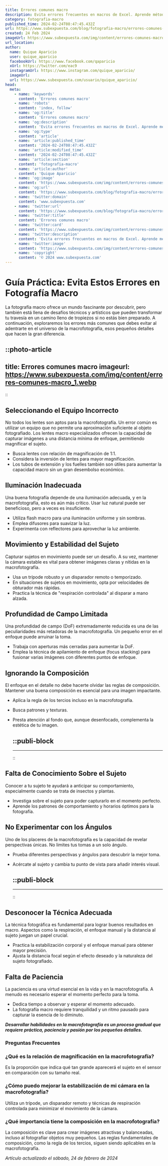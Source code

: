 ```yaml
---
title: Errores comunes macro
description: Evita errores frecuentes en macros de Excel. Aprende métodos efectivos para optimizar tu trabajo y mejorar la productividad. ¡Soluciones simples y claras!
category: fotografia-macro
published_time: 2024-02-24T08:47:45.432Z
url: https://www.subexpuesta.com/blog/fotografia-macro/errores-comunes-macro
created: 24 Feb 2024
imageUrl: https://www.subexpuesta.com/img/content/errores-comunes-macro_1.webp
url_location:
author:
  name: Quique Aparicio
  user: quique_aparicio
  facebookUrl: https://www.facebook.com/qaparicio
  xUrl: https://twitter.com/eac9
  instagramUrl: https://www.instagram.com/quique_aparicio/
  imageUrl: 
  url: https://www.subexpuesta.com/usuario/quique_aparicio/
head:
  meta:
    - name: 'keywords'
      content: 'Errores comunes macro'
    - name: 'robots'
      content: 'index, follow'
    - name: 'og:title'
      content: 'Errores comunes macro'
    - name: 'og:description'
      content: 'Evita errores frecuentes en macros de Excel. Aprende métodos efectivos para optimizar tu trabajo y mejorar la productividad. ¡Soluciones simples y claras!'
    - name: 'og:type'
      content: 'article'
    - name: 'article:published_time'
      content: '2024-02-24T08:47:45.432Z'
    - name: 'article:modified_time'
      content: '2024-02-24T08:47:45.432Z'
    - name: 'article:section'
      content: 'fotografia-macro'
    - name: 'article:author'
      content: 'Quique Aparicio'
    - name: 'og:image'
      content: 'https://www.subexpuesta.com/img/content/errores-comunes-macro_1.webp'
    - name: 'og:url'
      content: 'https://www.subexpuesta.com/blog/fotografia-macro/errores-comunes-macro'
    - name: 'twitter:domain'
      content: 'www.subexpuesta.com'
    - name: 'twitter:url'
      content: 'https://www.subexpuesta.com/blog/fotografia-macro/errores-comunes-macro'
    - name: 'twitter:title'
      content: 'Errores comunes macro'
    - name: 'twitter:card'
      content: 'https://www.subexpuesta.com/img/content/errores-comunes-macro_1.webp'
    - name: 'twitter:description'
      content: 'Evita errores frecuentes en macros de Excel. Aprende métodos efectivos para optimizar tu trabajo y mejorar la productividad. ¡Soluciones simples y claras!'
    - name: 'twitter:image'
      content: 'https://www.subexpuesta.com/img/content/errores-comunes-macro_1.webp'
    - name: 'copyright'
      content: '© 2024 www.subexpuesta.com'
---
```

# Guía Práctica: Evita Estos Errores en Fotografía Macro

La fotografía macro ofrece un mundo fascinante por descubrir, pero también está llena de desafíos técnicos y artísticos que pueden transformar tu travesía en un camino lleno de tropiezos si no estás bien preparado. A continuación, exploraremos los errores más comunes que debes evitar al adentrarte en el universo de la macrofotografía, esos pequeños detalles que hacen la gran diferencia.


::photo-article
---
title: Errores comunes macro
imageurl: https://www.subexpuesta.com/img/content/errores-comunes-macro_1.webp
---
::


## Seleccionando el Equipo Incorrecto

No todos los lentes son aptos para la macrofotografía. Un error común es utilizar un equipo que no permite una aproximación suficiente al objeto fotografiado. Los lentes macro especializados ofrecen la capacidad de capturar imágenes a una distancia mínima de enfoque, permitiendo magnificar el sujeto.

- Busca lentes con relación de magnificación de 1:1.
- Considera la inversión de lentes para mayor magnificación.
- Los tubos de extensión y los fuelles también son útiles para aumentar la capacidad macro sin un gran desembolso económico.

## Iluminación Inadecuada

Una buena fotografía depende de una iluminación adecuada, y en la macrofotografía, esto es aún más crítico. Usar luz natural puede ser beneficioso, pero a veces es insuficiente.

- Utiliza flash macro para una iluminación uniforme y sin sombras.
- Emplea difusores para suavizar la luz.
- Experimenta con reflectores para aprovechar la luz ambiente.

## Movimiento y Estabilidad del Sujeto

Capturar sujetos en movimiento puede ser un desafío. A su vez, mantener la cámara estable es vital para obtener imágenes claras y nítidas en la macrofotografía.

- Usa un trípode robusto y un disparador remoto o temporizado.
- En situaciones de sujetos en movimiento, opta por velocidades de obturador más rápidas.
- Practica la técnica de "respiración controlada" al disparar a mano alzada.

## Profundidad de Campo Limitada

Una profundidad de campo (DoF) extremadamente reducida es una de las peculiaridades más retadoras de la macrofotografía. Un pequeño error en el enfoque puede arruinar la toma.

- Trabaja con aperturas más cerradas para aumentar la DoF.
- Emplea la técnica de apilamiento de enfoque (focus stacking) para fusionar varias imágenes con diferentes puntos de enfoque.

## Ignorando la Composición

El enfoque en el detalle no debe hacerte olvidar las reglas de composición. Mantener una buena composición es esencial para una imagen impactante.

- Aplica la regla de los tercios incluso en la macrofotografía.
- Busca patrones y texturas.
- Presta atención al fondo que, aunque desenfocado, complementa la estética de tu imagen.


  ::publi-block
  ---
  ---
  ::
  
  
## Falta de Conocimiento Sobre el Sujeto

Conocer a tu sujeto te ayudará a anticipar su comportamiento, especialmente cuando se trata de insectos y plantas.

- Investiga sobre el sujeto para poder capturarlo en el momento perfecto.
- Aprende los patrones de comportamiento y horarios óptimos para la fotografía.

## No Experimentar con los Ángulos

Uno de los placeres de la macrofotografía es la capacidad de revelar perspectivas únicas. No limites tus tomas a un solo ángulo.

- Prueba diferentes perspectivas y ángulos para descubrir la mejor toma.
- Acércate al sujeto y cambia tu punto de vista para añadir interés visual.


  ::publi-block
  ---
  ---
  ::
  
  
## Desconocer la Técnica Adecuada

La técnica fotográfica es fundamental para lograr buenos resultados en macro. Aspectos como la respiración, el enfoque manual y la distancia al sujeto juegan un papel crucial.

- Practica la estabilización corporal y el enfoque manual para obtener mayor precisión.
- Ajusta la distancia focal según el efecto deseado y la naturaleza del sujeto fotografiado.

## Falta de Paciencia

La paciencia es una virtud esencial en la vida y en la macrofotografía. A menudo es necesario esperar el momento perfecto para la toma.

- Dedica tiempo a observar y esperar el momento adecuado.
- La fotografía macro requiere tranquilidad y un ritmo pausado para capturar la esencia de lo diminuto.

***Desarrollar habilidades en la macrofotografía es un proceso gradual que requiere práctica, paciencia y pasión por los pequeños detalles.*** 

### Preguntas Frecuentes

### ¿Qué es la relación de magnificación en la macrofotografía?
Es la proporción que indica qué tan grande aparecerá el sujeto en el sensor en comparación con su tamaño real.

### ¿Cómo puedo mejorar la estabilización de mi cámara en la macrofotografía?
Utiliza un trípode, un disparador remoto y técnicas de respiración controlada para minimizar el movimiento de la cámara.

### ¿Qué importancia tiene la composición en la macrofotografía?
La composición es clave para crear imágenes atractivas y balanceadas, incluso al fotografiar objetos muy pequeños. Las reglas fundamentales de composición, como la regla de los tercios, siguen siendo aplicables en la macrofotografía.

_Artículo actualizado el sábado, 24 de febrero de 2024_